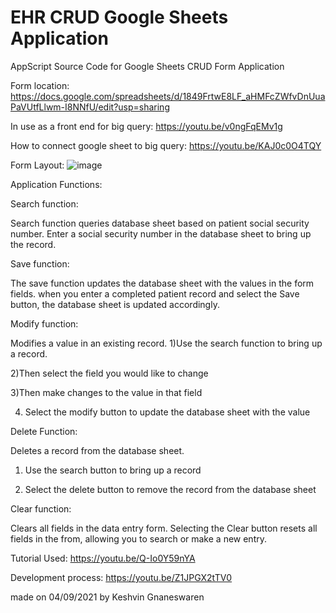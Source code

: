 # EHR CRUD Google Sheets Application
AppScript Source Code for Google Sheets CRUD Form Application

Form location:
https://docs.google.com/spreadsheets/d/1849FrtwE8LF_aHMFcZWfvDnUuaPaVUtfLlwm-I8NNfU/edit?usp=sharing

In use as a front end for big query:
https://youtu.be/v0ngFqEMv1g

How to connect google sheet to big query:
https://youtu.be/KAJ0c0O4TQY



Form Layout:
![image](https://user-images.githubusercontent.com/51284025/132168932-98e1346a-6542-40a4-8dcc-fe9ef29064ec.png)



Application Functions:





Search function:

Search function queries database sheet based on patient social security number.
Enter a social security number in the database sheet to bring up the record.







Save function:

The save function updates the database sheet with the values in the form fields. 
when you enter a completed patient record and select the Save button, the database sheet is updated accordingly.








Modify function:

Modifies a value in an existing record.
1)Use the search function to bring up a record.

2)Then select the field you would like to change

3)Then make changes to the value in that field

4) Select the modify button to update the database sheet with the value









Delete Function:

Deletes a record from the database sheet.

1) Use the search button to bring up a record

3) Select the delete button to remove the record from the database sheet








Clear function:

Clears all fields in the data entry form.
Selecting the Clear button resets all fields in the from, allowing you to search or make a new entry.









Tutorial Used:
https://youtu.be/Q-Io0Y59nYA


Development process:
https://youtu.be/Z1JPGX2tTV0

made on 04/09/2021 by Keshvin Gnaneswaren


